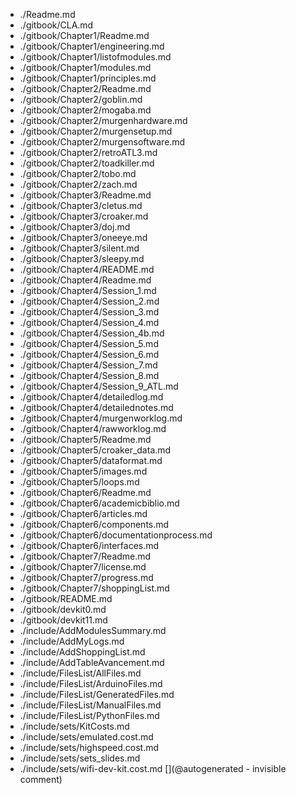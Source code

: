 * ./Readme.md
* ./gitbook/CLA.md
* ./gitbook/Chapter1/Readme.md
* ./gitbook/Chapter1/engineering.md
* ./gitbook/Chapter1/listofmodules.md
* ./gitbook/Chapter1/modules.md
* ./gitbook/Chapter1/principles.md
* ./gitbook/Chapter2/Readme.md
* ./gitbook/Chapter2/goblin.md
* ./gitbook/Chapter2/mogaba.md
* ./gitbook/Chapter2/murgenhardware.md
* ./gitbook/Chapter2/murgensetup.md
* ./gitbook/Chapter2/murgensoftware.md
* ./gitbook/Chapter2/retroATL3.md
* ./gitbook/Chapter2/toadkiller.md
* ./gitbook/Chapter2/tobo.md
* ./gitbook/Chapter2/zach.md
* ./gitbook/Chapter3/Readme.md
* ./gitbook/Chapter3/cletus.md
* ./gitbook/Chapter3/croaker.md
* ./gitbook/Chapter3/doj.md
* ./gitbook/Chapter3/oneeye.md
* ./gitbook/Chapter3/silent.md
* ./gitbook/Chapter3/sleepy.md
* ./gitbook/Chapter4/README.md
* ./gitbook/Chapter4/Readme.md
* ./gitbook/Chapter4/Session_1.md
* ./gitbook/Chapter4/Session_2.md
* ./gitbook/Chapter4/Session_3.md
* ./gitbook/Chapter4/Session_4.md
* ./gitbook/Chapter4/Session_4b.md
* ./gitbook/Chapter4/Session_5.md
* ./gitbook/Chapter4/Session_6.md
* ./gitbook/Chapter4/Session_7.md
* ./gitbook/Chapter4/Session_8.md
* ./gitbook/Chapter4/Session_9_ATL.md
* ./gitbook/Chapter4/detailedlog.md
* ./gitbook/Chapter4/detailednotes.md
* ./gitbook/Chapter4/murgenworklog.md
* ./gitbook/Chapter4/rawworklog.md
* ./gitbook/Chapter5/Readme.md
* ./gitbook/Chapter5/croaker_data.md
* ./gitbook/Chapter5/dataformat.md
* ./gitbook/Chapter5/images.md
* ./gitbook/Chapter5/loops.md
* ./gitbook/Chapter6/Readme.md
* ./gitbook/Chapter6/academicbiblio.md
* ./gitbook/Chapter6/articles.md
* ./gitbook/Chapter6/components.md
* ./gitbook/Chapter6/documentationprocess.md
* ./gitbook/Chapter6/interfaces.md
* ./gitbook/Chapter7/Readme.md
* ./gitbook/Chapter7/license.md
* ./gitbook/Chapter7/progress.md
* ./gitbook/Chapter7/shoppingList.md
* ./gitbook/README.md
* ./gitbook/devkit0.md
* ./gitbook/devkit11.md
* ./include/AddModulesSummary.md
* ./include/AddMyLogs.md
* ./include/AddShoppingList.md
* ./include/AddTableAvancement.md
* ./include/FilesList/AllFiles.md
* ./include/FilesList/ArduinoFiles.md
* ./include/FilesList/GeneratedFiles.md
* ./include/FilesList/ManualFiles.md
* ./include/FilesList/PythonFiles.md
* ./include/sets/KitCosts.md
* ./include/sets/emulated.cost.md
* ./include/sets/highspeed.cost.md
* ./include/sets/sets_slides.md
* ./include/sets/wifi-dev-kit.cost.md
[](@autogenerated - invisible comment)